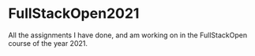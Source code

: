 # FullStackOpen2021


All the assignments I have done, and am working on in the FullStackOpen course of the year 2021.
